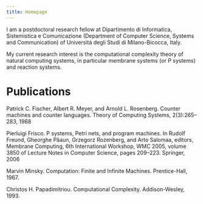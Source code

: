 ```yaml
---
title: Homepage
---
```


I am a postdoctoral research fellow at Dipartimento di Informatica, Sistemistica e Comunicazione (Department of Computer Science, Systems and Communication) of Università degli Studi di Milano-Bicocca, Italy.

My current research interest is the computational complexity theory of natural computing systems, in particular membrane systems (or P systems) and reaction systems.

Publications
============

Patrick C. Fischer, Albert R. Meyer, and Arnold L. Rosenberg. Counter machines and counter languages. Theory of Computing Systems, 2(3):265–283, 1968

Pierluigi Frisco. P systems, Petri nets, and program machines. In Rudolf Freund, Gheorghe Păaun, Grzegorz Rozenberg, and Arto Salomaa, editors, Membrane Computing, 6th International Workshop, WMC 2005, volume 3850 of Lecture Notes in Computer Science, pages 209–223. Springer, 2006

Marvin Minsky. Computation: Finite and Infinite Machines. Prentice-Hall, 1967.

Christos H. Papadimitriou. Computational Complexity. Addison-Wesley, 1993.
